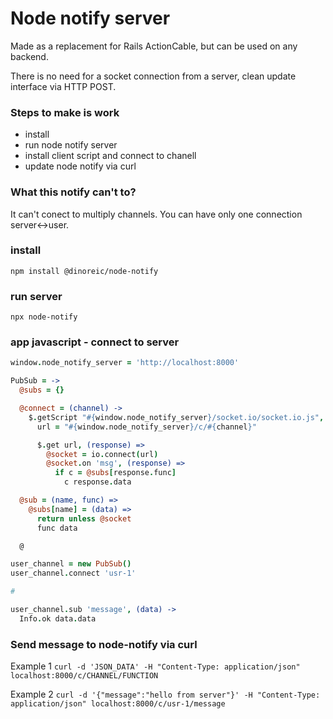 # Node notify server

Made as a replacement for Rails ActionCable, but can be used on any backend.

There is no need for a socket connection from a server, clean update interface via HTTP POST.

### Steps to make is work

* install
* run node notify server
* install client script and connect to chanell
* update node notify via curl

### What this notify can't to?

It can't conect to multiply channels. You can have only one connection server<->user.

### install

`npm install @dinoreic/node-notify`


### run server

`npx node-notify`


### app javascript  - connect to server

```coffeescript
window.node_notify_server = 'http://localhost:8000'

PubSub = ->
  @subs = {}

  @connect = (channel) ->
    $.getScript "#{window.node_notify_server}/socket.io/socket.io.js", =>
      url = "#{window.node_notify_server}/c/#{channel}"

      $.get url, (response) =>
        @socket = io.connect(url)
        @socket.on 'msg', (response) =>
          if c = @subs[response.func]
            c response.data

  @sub = (name, func) =>
    @subs[name] = (data) =>
      return unless @socket
      func data

  @

user_channel = new PubSub()
user_channel.connect 'usr-1'

#

user_channel.sub 'message', (data) ->
  Info.ok data.data

```

### Send message to node-notify via curl

Example 1
`curl -d 'JSON_DATA' -H "Content-Type: application/json" localhost:8000/c/CHANNEL/FUNCTION`

Example 2
`curl -d '{"message":"hello from server"}' -H "Content-Type: application/json" localhost:8000/c/usr-1/message`

